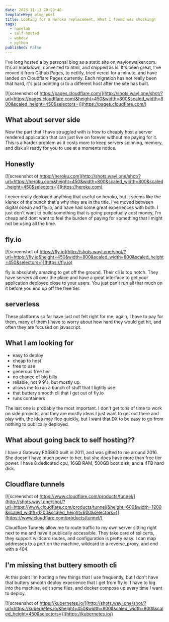 ```yaml
---
date: 2023-11-13 20:29:46
templateKey: blog-post
title: Looking for a Heroku replacement, What I found was shocking!
tags:
  - homelab
  - self-hosted
  - webdev
  - python
published: False
---
```


I've long hosted a by personal blog as a static site on waylonwalker.com. It's
all markdown, converted to html, and shipped as is. It's been great, I've
moved it from Github Pages, to netlify, tried vercel for a minute, and have
landed on Cloudflare Pages currently. Each migration has not really been that
hard, it's just pointing ci to a different host after the site has built.

[![screenshot of https://pages.cloudflare.com/](http://shots.wayl.one/shot/?url=https://pages.cloudflare.com/&height=450&width=800&scaled_width=800&scaled_height=450&selectors=)](https://pages.cloudflare.com/)

## What about server side

Now the part that I have struggled with is how to cheaply host a server
rendered application that can just live on forever without me paying for it.
This is a harder problem as it costs more to keep servers spinning, memory, and
disk all ready for you to use at a moments notice.

## Honestly

[![screenshot of https://heroku.com](http://shots.wayl.one/shot/?url=https://heroku.com&height=450&width=800&scaled_width=800&scaled_height=450&selectors=)](https://heroku.com)

I never really deployed anything that useful on heroku, but it seems like the
klenex of the bunch that's why they are in the title. I've moved between
digital ocean and fly.io, and have had some great experiences with both. I
just don't want to build something that is going perpetually cost money, I'm
cheap and dont want to feel the burden of paying for something that I might not
be using all the time.

## fly.io

[![screenshot of https://fly.io](http://shots.wayl.one/shot/?url=https://fly.io&height=450&width=800&scaled_width=800&scaled_height=450&selectors=)](https://fly.io)

fly is absolutely amazing to get off the ground. Their cli is top notch. They
have servers all over the place and have a great interface to get your
application deployed close to your users. You just can't run all that much on
it before you end up off the free tier.

## serverless

These platforms so far have just not felt right for me, again, I have to pay
for them, many of them I have to worry about how hard they would get hit, and
often they are focused on javascript.

## What I am looking for

- easy to deploy
- cheap to host
- free to use
- generous free tier
- no chance of big bills
- reliable, not 9 9's, but mostly up.
- allows me to run a bunch of stuff that I lightly use
- that buttery smooth cli that I get out of fly.io
- runs containers

The last one is probably the most important. I don't get tons of time to work
on side projects, and they are mostly ideas I just want to get out there and
play with, the idea may flop quickly, but I want that DX to be easy to go from
nothing to publically deployed.

## What about going back to self hosting??

I have a Gateway FX6860 built in 2011, and was gifted to me around 2016. She
doesn't have much power to her, but she does have more than free tier power. I
have 8 dedicated cpu, 16GB RAM, 500GB boot disk, and a 4TB hard disk.

## Cloudflare tunnels

[![screenshot of https://www.cloudflare.com/products/tunnel/](http://shots.wayl.one/shot/?url=https://www.cloudflare.com/products/tunnel/&height=600&width=1200&scaled_width=1200&scaled_height=600&selectors=)](https://www.cloudflare.com/products/tunnel/)

Cloudflare Tunnels allow me to route traffic to my own server sitting right
next to me and have it publically accessible. They take care of ssl certs,
they support wildcard routes, and configuration is pretty easy. I can map
addresses to a port on the machine, wildcard to a reverse_proxy, and end with a 404.

## I'm missing that buttery smooth cli

At this point I'm hosting a few things that I use frequently, but I don't have
that buttery smooth deploy experience that I get from fly.io. I have to log
into the machine, edit some files, and docker compose up every time I want to
deploy.

[![screenshot of https://kubernetes.io/](http://shots.wayl.one/shot/?url=https://kubernetes.io/&height=450&width=800&scaled_width=800&scaled_height=450&selectors=)](https://kubernetes.io/)

